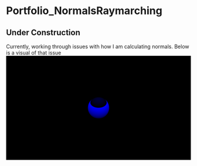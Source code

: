 # Portfolio_NormalsRaymarching

## Under Construction
Currently, working through issues with how I am calculating normals. Below is a visual of that issue
![](./Output.png)